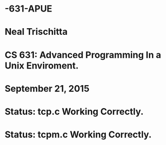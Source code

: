 # -631-APUE
# Neal Trischitta 
# CS 631: Advanced Programming In a Unix Enviroment. 

# September 21, 2015

# Status: tcp.c Working Correctly.
# Status: tcpm.c Working Correctly.

